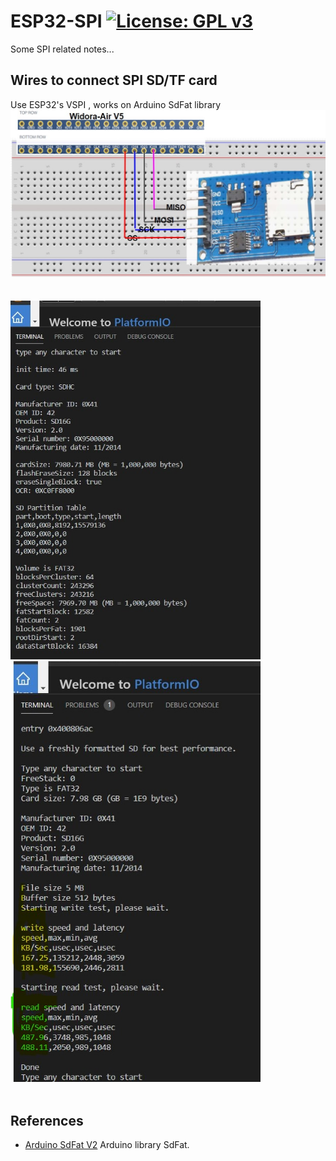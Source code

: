 # ESP32-SPI  [![License: GPL v3](https://img.shields.io/badge/License-GPLv3-blue.svg)](https://www.gnu.org/licenses/gpl-3.0)<br>
Some SPI related notes...
 


## Wires to connect SPI SD/TF card <br>
Use ESP32's VSPI , works on Arduino SdFat library<br>
<img src="pic/ESP32-SD.jpg" width=900 /> &nbsp;&nbsp;&nbsp;<br><br>
<img src="pic/SdInfo.jpg" width=400 /> &nbsp;<img src="pic/SdBench.jpg" width=400 /><br><br>



## References
  - [Arduino SdFat V2](https://github.com/greiman/SdFat) Arduino library SdFat.

